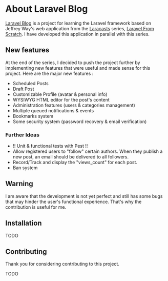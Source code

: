 # About Laravel Blog

[Laravel Blog](https://blog.dylan-lannuzel.fr) is a project for learning the Laravel framework based on Jeffrey Way's web application from the [Laracasts](https://laracasts.com) series, [Laravel From Scratch](https://laravelfromscratch.com).
I have developed this application in parallel with this series.

## New features

At the end of the series, I decided to push the project further by implementing new features that were useful and made sense for this project.
Here are the major new features :

- Scheduled Posts
- Draft Post
- Customizable Profile (avatar & personal info)
- WYSIWYG HTML editor for the post's content
- Administration features (users & categories management)
- Multiple queued notifications & events
- Bookmarks system
- Some security system (password recovery & email verification)

### Further Ideas

- !! Unit & functional tests with Pest !!
- Allow registered users to "follow" certain authors. When they publish a new post, an email should be delivered to all followers.
- Record/Track and display the "views_count" for each post.
- Ban system

## Warning

I am aware that the development is not yet perfect and still has some bugs that may hinder the user's functional experience.
That's why the contribution is useful for me.

## Installation

TODO


## Contributing

Thank you for considering contributing to this project.

TODO

